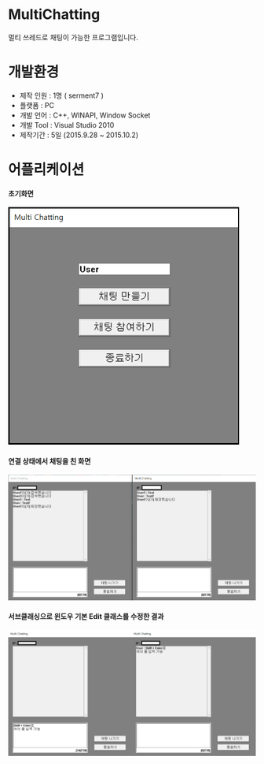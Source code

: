 # MultiChatting
멀티 쓰레드로 채팅이 가능한 프로그램입니다.

# 개발환경

- 제작 인원 : 1명 ( serment7 )
- 플랫폼 : PC
- 개발 언어 : C++, WINAPI, Window Socket
- 개발 Tool : Visual Studio 2010
- 제작기간 : 5일 (2015.9.28 ~ 2015.10.2)

# 어플리케이션
#### 초기화면
![](Image/capture2.PNG)

#### 연결 상태에서 채팅을 친 화면
![](Image/capture.PNG)

#### 서브클래싱으로 윈도우 기본 Edit 클래스를 수정한 결과
![](Image/capture3.PNG)